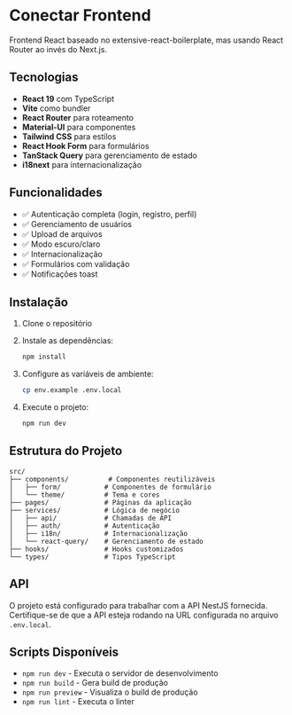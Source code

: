 # Conectar Frontend

Frontend React baseado no extensive-react-boilerplate, mas usando React Router ao invés do Next.js.

## Tecnologias

- **React 19** com TypeScript
- **Vite** como bundler
- **React Router** para roteamento
- **Material-UI** para componentes
- **Tailwind CSS** para estilos
- **React Hook Form** para formulários
- **TanStack Query** para gerenciamento de estado
- **i18next** para internacionalização

## Funcionalidades

- ✅ Autenticação completa (login, registro, perfil)
- ✅ Gerenciamento de usuários
- ✅ Upload de arquivos
- ✅ Modo escuro/claro
- ✅ Internacionalização
- ✅ Formulários com validação
- ✅ Notificações toast

## Instalação

1. Clone o repositório
2. Instale as dependências:
   ```bash
   npm install
   ```

3. Configure as variáveis de ambiente:
   ```bash
   cp env.example .env.local
   ```

4. Execute o projeto:
   ```bash
   npm run dev
   ```

## Estrutura do Projeto

```
src/
├── components/          # Componentes reutilizáveis
│   ├── form/           # Componentes de formulário
│   └── theme/          # Tema e cores
├── pages/              # Páginas da aplicação
├── services/           # Lógica de negócio
│   ├── api/            # Chamadas de API
│   ├── auth/           # Autenticação
│   ├── i18n/           # Internacionalização
│   └── react-query/    # Gerenciamento de estado
├── hooks/              # Hooks customizados
└── types/              # Tipos TypeScript
```

## API

O projeto está configurado para trabalhar com a API NestJS fornecida. Certifique-se de que a API esteja rodando na URL configurada no arquivo `.env.local`.

## Scripts Disponíveis

- `npm run dev` - Executa o servidor de desenvolvimento
- `npm run build` - Gera build de produção
- `npm run preview` - Visualiza o build de produção
- `npm run lint` - Executa o linter